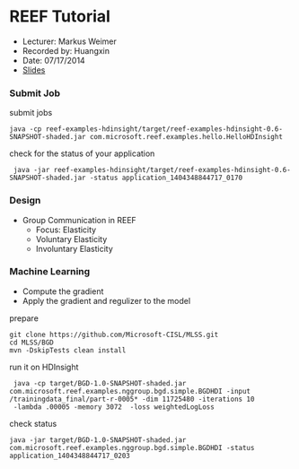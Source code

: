 REEF Tutorial
=============

* Lecturer: Markus Weimer
* Recorded by: Huangxin
* Date: 07/17/2014
* [Slides](http://www.reef-project.org/2014/07/16/slides-from-the-third-day-of-mlss/)

### Submit Job
submit jobs
```
java -cp reef-examples-hdinsight/target/reef-examples-hdinsight-0.6-SNAPSHOT-shaded.jar com.microsoft.reef.examples.hello.HelloHDInsight
```

check for the status of your application
```
 java -jar reef-examples-hdinsight/target/reef-examples-hdinsight-0.6-SNAPSHOT-shaded.jar -status application_1404348844717_0170 
 ```
 
### Design
- Group Communication in REEF
	- Focus: Elasticity
	- Voluntary Elasticity
	- Involuntary Elasticity

### Machine Learning
- Compute the gradient
- Apply the gradient and regulizer to the model

prepare
```
git clone https://github.com/Microsoft-CISL/MLSS.git
cd MLSS/BGD
mvn -DskipTests clean install
```

run it on HDInsight
```
 java -cp target/BGD-1.0-SNAPSHOT-shaded.jar com.microsoft.reef.examples.nggroup.bgd.simple.BGDHDI -input /trainingdata_final/part-r-0005* -dim 11725480 -iterations 10
 -lambda .00005 -memory 3072  -loss weightedLogLoss
```

check status
```
java -jar target/BGD-1.0-SNAPSHOT-shaded.jar com.microsoft.reef.examples.nggroup.bgd.simple.BGDHDI -status application_1404348844717_0203
```




 

